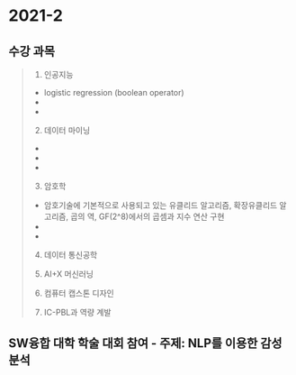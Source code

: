 # 2021-2
## 수강 과목 

> 1. 인공지능
> - logistic regression (boolean operator)
> -
> -
> 
> 2. 데이터 마이닝
> -
> -
> -
> 
> 3. 암호학
> - 암호기술에 기본적으로 사용되고 있는 유클리드 알고리즘, 확장유클리드 알고리즘, 곱의 역, GF(2^8)에서의 곱셈과 지수 연산 구현
> -
> -
> 4. 데이터 통신공학
> 
> 5. AI+X 머신러닝
> 
> 6. 컴퓨터 캡스톤 디자인
> 
> 7. IC-PBL과 역량 계발 

## SW융합 대학 학술 대회 참여 - 주제: NLP를 이용한 감성 분석
